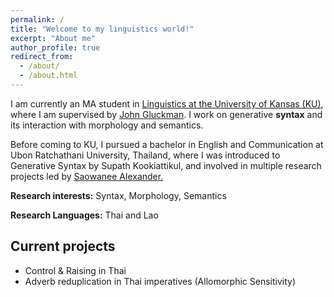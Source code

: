 ```yaml
---
permalink: /
title: "Welcome to my linguistics world!"
excerpt: "About me"
author_profile: true
redirect_from: 
  - /about/
  - /about.html
---
```


I am currently an MA student in [Linguistics at the University of Kansas (KU)](https://linguistics.ku.edu), where I am supervised by [John Gluckman](https://www.jgluckman.com/index.html). I work on generative **syntax** and its interaction with morphology and semantics. 

Before coming to KU, I pursued a bachelor in English and Communication at Ubon Ratchathani University, Thailand, where I was introduced to Generative Syntax by Supath Kookiattikul, and involved in multiple research projects led by [Saowanee Alexander.](http://info.la.ubu.ac.th/bio/cv.asp?id=145) 

**Research interests:** Syntax, Morphology, Semantics

**Research Languages:** Thai and Lao

## Current projects
  - Control & Raising in Thai
  - Adverb reduplication in Thai imperatives (Allomorphic Sensitivity)
